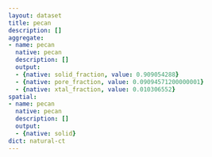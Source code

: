 ```yaml
---
layout: dataset
title: pecan
description: []
aggregate:
- name: pecan
  native: pecan
  description: []
  output:
  - {native: solid_fraction, value: 0.909054288}
  - {native: pore_fraction, value: 0.09094571200000001}
  - {native: xtal_fraction, value: 0.010306552}
spatial:
- name: pecan
  native: pecan
  description: []
  output:
  - {native: solid}
dict: natural-ct
---
```

